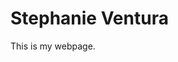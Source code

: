 <!doctype html>
<html lang="en-us">

<head>
      <title>Stephanie Ventura</title>
</head>

<body>
     <h1>Stephanie Ventura</h1>
     <p>This is my webpage.</p>
</body>

</html>  
